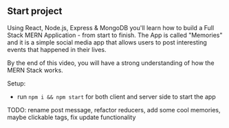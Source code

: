 ## Start project

Using React, Node.js, Express & MongoDB you'll learn how to build a Full Stack MERN Application - from start to finish. The App is called "Memories" and it is a simple social media app that allows users to post interesting events that happened in their lives.

By the end of this video, you will have a strong understanding of how the MERN Stack works.

Setup:

- run `npm i && npm start` for both client and server side to start the app

TODO: rename post message, refactor reducers, add some cool memories, maybe clickable tags, fix update functionality
